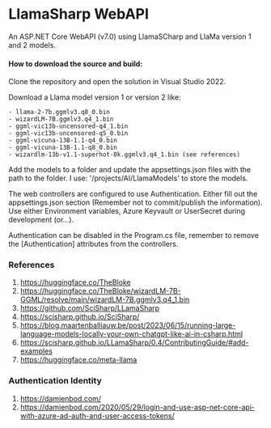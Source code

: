 # LlamaSharp WebAPI
An ASP.NET Core WebAPI (v7.0) using LlamaSCharp and LlaMa version 1 and 2 models.


#### How to download the source and build:
Clone the repository and open the solution in Visual Studio 2022.

Download a Llama model version 1 or version 2 like: 
```
- llama-2-7b.ggmlv3.q8_0.bin
- wizardLM-7B.ggmlv3.q4_1.bin
- ggml-vic13b-uncensored-q4_1.bin
- ggml-vic13b-uncensored-q5_0.bin
- ggml-vicuna-13B-1.1-q4_0.bin
- ggml-vicuna-13B-1.1-q8_0.bin
- wizardlm-13b-v1.1-superhot-8k.ggmlv3.q4_1.bin (see references)
```

Add the models to a folder and update the appsettings.json files with the path to the folder.
I use: '/projects/AI/LlamaModels' to store the models.

The web controllers are configured to use Authentication. 
Either fill out the appsettings.json section (Remember not to commit/publish the information).
Use either Environment variables, Azure Keyvault or UserSecret during development (or...).

Authentication can be disabled in the Program.cs file, remember to remove the [Authentication] attributes from the controllers.


### References
1. https://huggingface.co/TheBloke
2. https://huggingface.co/TheBloke/wizardLM-7B-GGML/resolve/main/wizardLM-7B.ggmlv3.q4_1.bin
3. https://github.com/SciSharp/LLamaSharp
4. https://scisharp.github.io/SciSharp/
5. https://blog.maartenballiauw.be/post/2023/06/15/running-large-language-models-locally-your-own-chatgpt-like-ai-in-csharp.html
6. https://scisharp.github.io/LLamaSharp/0.4/ContributingGuide/#add-examples
7. https://huggingface.co/meta-llama


### Authentication Identity
1. https://damienbod.com/
2. https://damienbod.com/2020/05/29/login-and-use-asp-net-core-api-with-azure-ad-auth-and-user-access-tokens/
